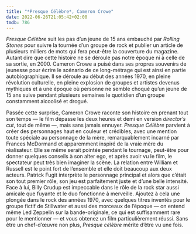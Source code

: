 ```yaml
---
title: "*Presque Célèbre*, Cameron Crowe"
date: 2022-06-26T21:05:42+02:00
tmdb: 786 
---
```


*Presque Célèbre* suit les pas d’un jeune de 15 ans embauché par *Rolling Stones* pour suivre la tournée d’un groupe de rock et publier un article de plusieurs milliers de mots qui fera peut-être la couverture du magazine. Autant dire que cette histoire ne se déroule pas notre époque ni à celle de sa sortie, en 2000. Cameron Crowe a puisé dans ses propres souvenirs de jeunesse pour écrire le scénario de ce long-métrage qui est ainsi en partie autobiographique. Il se déroule au début des années 1970, en pleine révolution culturelle, en pleine explosion de groupes et artistes devenus mythiques et à une époque où personne ne semble choqué qu’un jeune de 15 ans suive pendant plusieurs semaines le quotidien d’un groupe constamment alcoolisé et drogué.

Passée cette surprise, Cameron Crowe raconte son histoire en prenant tout son temps — le film dépasse les deux heures et demi en version *director’s cut*, tout de même —, mais sans jamais ennuyer. *Presque Célèbre* parvient à créer des personnages haut en couleur et crédibles, avec une mention toute spéciale au personnage de la mère, remarquablement incarné par Frances McDormand et apparemment inspiré de la vraie mère du réalisateur. Elle se même serait pointée pendant le tournage, peut-être pour donner quelques conseils à son alter ego, et après avoir vu le film, le spectateur peut très bien imaginer la scène. La relation entre William et Russell est le point fort de l’ensemble et elle doit beaucoup aux deux acteurs. Patrick Fugit interprète le personnage principal et alors que c’était son tout premier rôle, son jeu est parfaitement juste et d’une belle intensité. Face à lui, Billy Crudup est impeccable dans le rôle de la rock star aussi amicale que fuyante et le duo fonctionne à merveille. Ajoutez à cela une plongée dans le rock des années 1970, avec quelques titres inventés pour le groupe fictif de Stillwater et aussi des morceaux de l’époque — on entend même Led Zeppelin sur la bande-originale, ce qui est suffisamment rare pour le mentionner — et vous obtenez un film particulièrement réussi. Sans être un chef-d’œuvre non plus, *Presque célèbre* mérite d’être vu une fois. 
